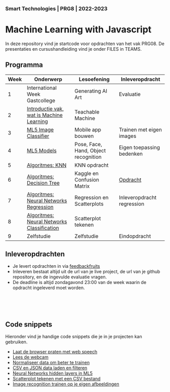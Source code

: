 ### Smart Technologies | PRG8 | 2022-2023 

# Machine Learning with Javascript

In deze repository vind je startcode voor opdrachten van het vak PRG08. De presentaties en cursushandleiding vind je onder FILES in TEAMS. 

## Programma

| Week | Onderwerp | Lesoefening | Inleveropdracht |
|------|---------|----------|-----------------|
| 1 | International Week Gastcollege | Generating AI Art | Evaluatie |
| 2 | [Introductie vak, wat is Machine Learning](./week2) | Teachable Machine | |
| 3 | [ML5 Image Classifier](./week3) | Mobile app bouwen | Trainen met eigen images |
| 4 | [ML5 Models](./week4) | Pose, Face, Hand, Object recognition | Eigen toepassing bedenken |
| 5 | [Algoritmes: KNN](./week5) | KNN opdracht | |
| 6 | [Algoritmes: Decision Tree](./week6) | Kaggle en Confusion Matrix | [Opdracht](week5/inleveropdracht.md) |
| 7 | [Algoritmes: Neural Networks Regression](./week7) | Regression en Scatterplots | Inleveropdracht regression |
| 8 | [Algoritmes: Neural Networks Classification](./week8) | Scatterplot tekenen |  |
| 9 | Zelfstudie | Zelfstudie  | Eindopdracht |

## Inleveropdrachten

- Je levert opdrachten in via [feedbackfruits](https://eu.feedbackfruits.com)
- Inleveren bestaat altijd uit de url van je live project, de url van je github repository, en de ingevulde evaluatie vragen.
- De deadline is altijd zondagavond 23:00 van de week waarin de opdracht ingeleverd moet worden.

<br>
<br>
<br>

## Code snippets

Hieronder vind je handige code snippets die je in je projecten kan gebruiken.

- [Laat de browser praten met web speech](./snippets/speech.md)
- [Lees de webcam](./snippets/camera.md)
- [Normaliseer data om beter te trainen](./snippets/normalise.md)
- [CSV en JSON data laden en filteren](./snippets/csv.md)
- [Neural Networks hidden layers in ML5](./snippets/layers.md)
- [Scatterplot tekenen met een CSV bestand](./snippets/scatterplot.md)
- [Image recognition trainen op je eigen afbeeldingen](https://github.com/HR-CMGT/Machine-Learning-Readinglist/tree/master/extractfeatures)
